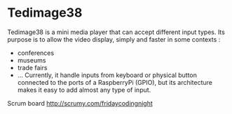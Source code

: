 # Tedimage38

Tedimage38 is a mini media player that can accept different input types.
Its purpose is to allow the video display, simply and faster in some contexts :
  - conferences
  - museums
  - trade fairs
  - ...
Currently, it handle inputs from keyboard or physical button connected to the ports of a RaspberryPi (GPIO), but its architecture makes it easy to add almost any type of input.


Scrum board
http://scrumy.com/fridaycodingnight
